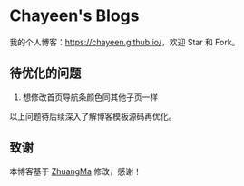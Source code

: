 # Chayeen's Blogs

我的个人博客：<https://chayeen.github.io/>，欢迎 Star 和 Fork。

## 待优化的问题
1. 想修改首页导航条颜色同其他子页一样

以上问题待后续深入了解博客模板源码再优化。

## 致谢

本博客基于 [ZhuangMa](https://mazhuang.org) 修改，感谢！